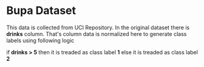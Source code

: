 # Bupa Dataset
This data is collected from UCI Repository. In the original dataset there is **drinks** column. That's column data is normalized here to generate class labels using following logic

if **drinks > 5** then it is treaded as class label **1**
else it is treaded as class label **2** 